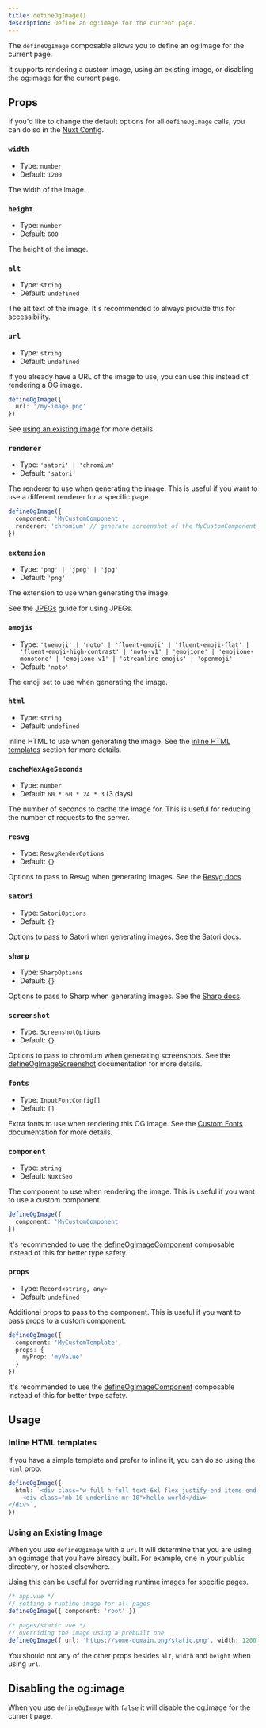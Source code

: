 ```yaml
---
title: defineOgImage()
description: Define an og:image for the current page.
---
```


The `defineOgImage` composable allows you to define an og:image for the current page.

It supports rendering a custom image, using an existing image, or disabling the og:image for the current page.

## Props

If you'd like to change the default options for all `defineOgImage` calls, you can do so in the [Nuxt Config](/docs/og-image/api/config).

### `width`

- Type: `number`
- Default: `1200`

The width of the image.

### `height`

- Type: `number`
- Default: `600`

The height of the image.

### `alt`

- Type: `string`
- Default: `undefined`

The alt text of the image. It's recommended to always provide this for accessibility.

### `url`

- Type: `string`
- Default: `undefined`

If you already have a URL of the image to use, you can use this instead of rendering a OG image.

```ts
defineOgImage({
  url: '/my-image.png'
})
```

See [using an existing image](#using-an-existing-image) for more details.

### `renderer`

- Type: `'satori' | 'chromium'`
- Default: `'satori'`

The renderer to use when generating the image. This is useful if you want to use a different renderer for a specific page.

```ts
defineOgImage({
  component: 'MyCustomComponent',
  renderer: 'chromium' // generate screenshot of the MyCustomComponent component
})
```

### `extension`

- Type: `'png' | 'jpeg' | 'jpg'`
- Default: `'png'`

The extension to use when generating the image.

See the [JPEGs](/docs/og-image/guides/jpegs) guide for using JPEGs.

### `emojis`

- Type: `'twemoji' | 'noto' | 'fluent-emoji' | 'fluent-emoji-flat' | 'fluent-emoji-high-contrast' | 'noto-v1' | 'emojione' | 'emojione-monotone' | 'emojione-v1' | 'streamline-emojis' | 'openmoji'`
- Default: `'noto'`

The emoji set to use when generating the image.

### `html`

- Type: `string`
- Default: `undefined`

Inline HTML to use when generating the image. See the [inline HTML templates](#inline-html-templates) section for more details.

### `cacheMaxAgeSeconds`

- Type: `number`
- Default: `60 * 60 * 24 * 3` (3 days)

The number of seconds to cache the image for. This is useful for reducing the number of requests to the server.

### `resvg`

- Type: `ResvgRenderOptions`
- Default: `{}`

Options to pass to Resvg when generating images. See the [Resvg docs](https://github.com/yisibl/resvg-js).

### `satori`

- Type: `SatoriOptions`
- Default: `{}`

Options to pass to Satori when generating images. See the [Satori docs](https://github.com/vercel/satori).

### `sharp`

- Type: `SharpOptions`
- Default: `{}`

Options to pass to Sharp when generating images. See the [Sharp docs](https://sharp.pixelplumbing.com/).

### `screenshot`

- Type: `ScreenshotOptions`
- Default: `{}`

Options to pass to chromium when generating screenshots. See the [defineOgImageScreenshot](/docs/og-image/api/define-og-image-screenshot) documentation for more details.

### `fonts`

- Type: `InputFontConfig[]`
- Default: `[]`

Extra fonts to use when rendering this OG image. See the [Custom Fonts](/docs/og-image/guides/custom-fonts) documentation for more details.

### `component`

- Type: `string`
- Default: `NuxtSeo`

The component to use when rendering the image. This is useful if you want to use a custom component.

```ts
defineOgImage({
  component: 'MyCustomComponent'
})
```

It's recommended to use the [defineOgImageComponent](/docs/og-image/api/define-og-image-component) composable instead of this
for better type safety.

### `props`

- Type: `Record<string, any>`
- Default: `undefined`

Additional props to pass to the component. This is useful if you want to pass props to a custom component.

```ts
defineOgImage({
  component: 'MyCustomTemplate',
  props: {
    myProp: 'myValue'
  }
})
```

It's recommended to use the [defineOgImageComponent](/docs/og-image/api/define-og-image-component) composable instead of this
for better type safety.

## Usage

### Inline HTML templates

If you have a simple template and prefer to inline it, you can do so using the `html` prop.

```ts
defineOgImage({
  html: `<div class="w-full h-full text-6xl flex justify-end items-end bg-blue-500 text-white">
    <div class="mb-10 underline mr-10">hello world</div>
</div>`,
})
```

### Using an Existing Image

When you use `defineOgImage` with a `url` it will determine that you are using an og:image that you
have already built. For example, one in your `public` directory, or hosted elsewhere.

Using this can be useful for overriding runtime images for specific pages.

```ts
/* app.vue */
// setting a runtime image for all pages
defineOgImage({ component: 'root' })

/* pages/static.vue */
// overriding the image using a prebuilt one
defineOgImage({ url: 'https://some-domain.png/static.png', width: 1200, height: 600, alt: 'My Image' })
```

You should not any of the other props besides `alt`, `width` and `height` when using `url`.

## Disabling the og:image

When you use `defineOgImage` with `false` it will disable the og:image for the current page.
